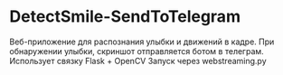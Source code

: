 # DetectSmile-SendToTelegram
Веб-приложение для распознания улыбки и движений в кадре. При обнаружении улыбки, скриншот отправляется ботом в телеграм. Использует связку Flask + OpenCV 
Запуск через webstreaming.py
